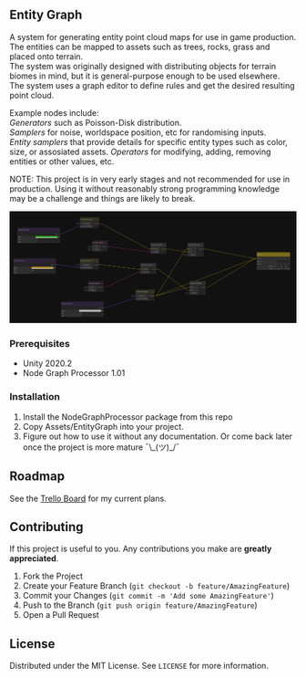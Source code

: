 ## Entity Graph

A system for generating entity point cloud maps for use in game production.  
The entities can be mapped to assets such as trees, rocks, grass and placed onto terrain.  
The system was originally designed with distributing objects for terrain biomes in mind, but it is general-purpose enough to be used elsewhere.
The system uses a graph editor to define rules and get the desired resulting point cloud.  

Example nodes include:  
*Generators* such as Poisson-Disk distribution.  
*Samplers* for noise, worldspace position, etc for randomising inputs.  
*Entity samplers* that provide details for specific entity types such as color, size, or assosiated assets. 
*Operators* for modifying, adding, removing entities or other values, etc.

NOTE: This project is in very early stages and not recommended for use in production. Using it without reasonably strong programming knowledge may be a challenge and things are likely to break.

![Entity Graph Editor](screenshots/entity-graph-screenshot-01.png)

### Prerequisites

* Unity 2020.2
* Node Graph Processor 1.01



### Installation

1. Install the NodeGraphProcessor package from this repo
2. Copy Assets/EntityGraph into your project.
3. Figure out how to use it without any documentation. Or come back later once the project is more mature ¯\\\_(ツ)_/¯



## Roadmap

See the [Trello Board](https://trello.com/b/e9z9f0YN/entity-graph) for my current plans.



## Contributing

If this project is useful to you. Any contributions you make are **greatly appreciated**.

1. Fork the Project
2. Create your Feature Branch (`git checkout -b feature/AmazingFeature`)
3. Commit your Changes (`git commit -m 'Add some AmazingFeature'`)
4. Push to the Branch (`git push origin feature/AmazingFeature`)
5. Open a Pull Request



## License

Distributed under the MIT License. See `LICENSE` for more information.